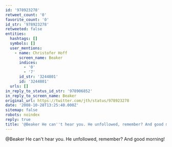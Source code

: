 ```yaml
---
id: '978923278'
retweet_count: '0'
favorite_count: '0'
id_str: '978923278'
retweeted: false
entities:
  hashtags: []
  symbols: []
  user_mentions:
    - name: Christofer Hoff
      screen_name: Beaker
      indices:
        - '0'
        - '7'
      id_str: '3244801'
      id: '3244801'
  urls: []
in_reply_to_status_id_str: '978906852'
in_reply_to_screen_name: Beaker
original_url: https://twitter.com/jth/status/978923278
date: '2008-10-28T13:25:40.000Z'
sitemap: false
robots: noindex
reply: true
title: '@Beaker He can''t hear you. He unfollowed, remember? And good morning!'
---
```


@Beaker He can't hear you. He unfollowed, remember? And good morning!